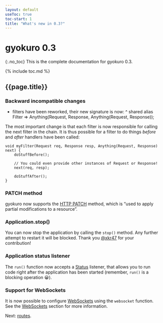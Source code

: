 ```yaml
---
layout: default
useToc: true
toc-start: 1
title: "What's new in 0.3?"
---
```


# gyokuro 0.3
{:.no_toc}
This is the complete documentation for gyokuro 0.3.

{% include toc.md %}

## {{page.title}}

### Backward incompatible changes

* filters have been reworked, their new signature is now:
^
    shared alias Filter => Anything(Request, Response, Anything(Request, Response));
  
The most important change is that each filter is now responsible for calling the next filter
in the chain. It is thus possible for a filter to do things *before* and *after* handlers have
been called:

    void myFilter(Request req, Response resp, Anything(Request, Response) next) {
        doStuffBefore();

        // You could even provide other instances of Request or Response!
        next(req, resp);
        
        doStuffAfter();
    }

### PATCH method

gyokuro now supports the [HTTP PATCH](https://tools.ietf.org/html/rfc5789) method, which
is “used to apply partial modifications to a resource”.

### Application.stop()

You can now stop the application by calling the `stop()` method. Any further attempt to restart it
will be blocked. Thank you [@xkr47](https://github.com/xkr47) for your contribution!

### Application status listener

The `run()` function now accepts a [Status](https://modules.ceylon-lang.org/repo/1/ceylon/http/server/1.3.2/module-doc/api/Status.type.html)
listener, that allows you to run code right after the application has been started (remember, `run()` is
a blocking operation 😀).

### Support for WebSockets

It is now possible to configure [WebSockets](https://tools.ietf.org/html/rfc6455) using the `websocket` function.
See the [WebSockets](websockets) section for more information.

Next: [routes](routes).